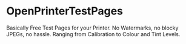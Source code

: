 # OpenPrinterTestPages
Basically Free Test Pages for your Printer. No Watermarks, no blocky JPEGs, no hassle. Ranging from Calibration to Colour and Tint Levels.
